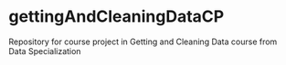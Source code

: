 # gettingAndCleaningDataCP
Repository for course project in Getting and Cleaning Data course from Data Specialization
